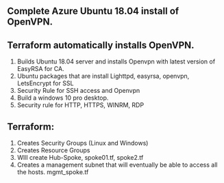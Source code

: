 ## Complete Azure Ubuntu 18.04 install of OpenVPN.  
## Terraform automatically installs OpenVPN.


1. Builds Ubuntu 18.04 server and installs Openvpn with latest version of EasyRSA for CA.
2. Ubuntu packages that are install Lighttpd, easyrsa, openvpn, LetsEncrypt for SSL
3. Security Rule for SSH access and Openvpn
4. Build a windows 10 pro desktop. 
5. Security rule for HTTP, HTTPS, WINRM, RDP

## Terraform:

1. Creates Security Groups (Linux and Windows) 
2. Creates Resource Groups 
3. WIll create Hub-Spoke, spoke01.tf, spoke2.tf
4. Creates a management subnet that will eventually be able to access all the hosts. mgmt_spoke.tf
